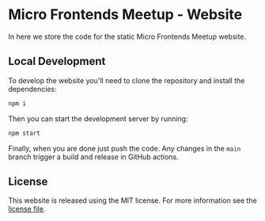 # Micro Frontends Meetup - Website

In here we store the code for the static Micro Frontends Meetup website.

## Local Development

To develop the website you'll need to clone the repository and install the dependencies:

```sh
npm i
```

Then you can start the development server by running:

```sh
npm start
```

Finally, when you are done just push the code. Any changes in the `main` branch trigger a build and release in GitHub actions.

## License

This website is released using the MIT license. For more information see the [license file](./LICENSE).
